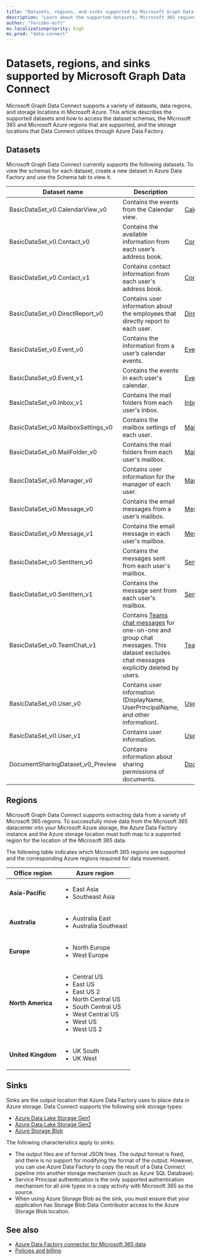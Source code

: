 ```yaml
---
title: "Datasets, regions, and sinks supported by Microsoft Graph Data Connect"
description: "Learn about the supported datasets, Microsoft 365 regions, and sink storage types that you can use with Microsoft Graph Data Connect."
author: "fercobo-msft"
ms.localizationpriority: high
ms.prod: "data-connect"
---
```


# Datasets, regions, and sinks supported by Microsoft Graph Data Connect

Microsoft Graph Data Connect supports a variety of datasets, data regions, and storage locations in Microsoft Azure. This article describes the supported datasets and how to access the dataset schemas, the Microsoft 365 and Microsoft Azure regions that are supported, and the storage locations that Data Connect utilizes through Azure Data Factory.

## Datasets

Microsoft Graph Data Connect currently supports the following datasets. To view the schemas for each dataset, create a new dataset in Azure Data Factory and use the Schema tab to view it.

| Dataset name | Description | Sample | Schema |
|--------------|-------------|--------|--------|
| BasicDataSet_v0.CalendarView_v0    | Contains the events from the Calendar view.                                        | [CalendarView_v0](https://github.com/microsoftgraph/dataconnect-solutions/blob/main/sampledatasets/BasicDataSet_v0.CalendarView_v0.json)      | [Schema](https://github.com/microsoftgraph/dataconnect-solutions/blob/main/datasetschemas/CalendarView_v0.md) |
| BasicDataSet_v0.Contact_v0         | Contains the available information from each user’s address book.                  | [Contact_v0](https://github.com/microsoftgraph/dataconnect-solutions/blob/main/sampledatasets/BasicDataSet_v0.Contact_v0.json)                | [Schema](https://github.com/microsoftgraph/dataconnect-solutions/blob/main/datasetschemas/Contact_v0.md) |
| BasicDataSet_v0.Contact_v1         | Contains contact information from each user's address book.                        | [Contact_v1](https://github.com/microsoftgraph/dataconnect-solutions/blob/main/sampledatasets/BasicDataSet_v0.Contact_v1.json)                | [Schema](https://github.com/microsoftgraph/dataconnect-solutions/blob/main/datasetschemas/Contact_v1.md) |
| BasicDataSet_v0.DirectReport_v0    | Contains user information about the employees that directly report to each user.   | [DirectReport_v0](https://github.com/microsoftgraph/dataconnect-solutions/blob/main/sampledatasets/BasicDataSet_v0.DirectReport_v0.json)      | [Schema](https://github.com/microsoftgraph/dataconnect-solutions/blob/main/datasetschemas/DirectReport_v0.md) |
| BasicDataSet_v0.Event_v0           | Contains the information from a user’s calendar events.                            | [Event_v0](https://github.com/microsoftgraph/dataconnect-solutions/blob/main/sampledatasets/BasicDataSet_v0.Event_v0.json)                    | [Schema](https://github.com/microsoftgraph/dataconnect-solutions/blob/main/datasetschemas/Event_v0.md) |
| BasicDataSet_v0.Event_v1           | Contains the events in each user's calendar.                                       | [Event_v1](https://github.com/microsoftgraph/dataconnect-solutions/blob/main/sampledatasets/BasicDataSet_v0.Event_v1.json)                    | [Schema](https://github.com/microsoftgraph/dataconnect-solutions/blob/main/datasetschemas/Event_v1.md) |
| BasicDataSet_v0.Inbox_v1      | Contains the mail folders from each user's inbox.                                | [Inbox_v1](https://github.com/microsoftgraph/dataconnect-solutions/blob/main/sampledatasets/BasicDataSet_v0.Inbox_v1.json)          | [Schema](https://github.com/microsoftgraph/dataconnect-solutions/blob/main/datasetschemas/Inbox_v1.md) |
| BasicDataSet_v0.MailboxSettings_v0 | Contains the mailbox settings of each user.                                        | [MailboxSetting_v0](https://github.com/microsoftgraph/dataconnect-solutions/blob/main/sampledatasets/BasicDataSet_v0.MailboxSettings_v0.json) | [Schema](https://github.com/microsoftgraph/dataconnect-solutions/blob/main/datasetschemas/MailboxSettings_v0.md) |
| BasicDataSet_v0.MailFolder_v0      | Contains the mail folders from each user's mailbox.                                | [MailFolder_v0](https://github.com/microsoftgraph/dataconnect-solutions/blob/main/sampledatasets/BasicDataSet_v0.MailFolder_v0.json)          | [Schema](https://github.com/microsoftgraph/dataconnect-solutions/blob/main/datasetschemas/MailFolder_v0.md) |
| BasicDataSet_v0.Manager_v0         | Contains user information for the manager of each user.                            | [Manager_v0](https://github.com/microsoftgraph/dataconnect-solutions/blob/main/sampledatasets/BasicDataSet_v0.Manager_v0.json)                | [Schema](https://github.com/microsoftgraph/dataconnect-solutions/blob/main/datasetschemas/Manager_v0.md) |
| BasicDataSet_v0.Message_v0         | Contains the email messages from a user’s mailbox.                                       | [Message_v0](https://github.com/microsoftgraph/dataconnect-solutions/blob/main/sampledatasets/BasicDataSet_v0.Message_v0.json)                | [Schema](https://github.com/microsoftgraph/dataconnect-solutions/blob/main/datasetschemas/Message_v0.md) |
| BasicDataSet_v0.Message_v1         | Contains the email message in each user's mailbox.                                       | [Message_v1](https://github.com/microsoftgraph/dataconnect-solutions/blob/main/sampledatasets/BasicDataSet_v0.Message_v1.json)                | [Schema](https://github.com/microsoftgraph/dataconnect-solutions/blob/main/datasetschemas/Message_v1.md) |
| BasicDataSet_v0.SentItem_v0        | Contains the messages sent from each user's mailbox.                               | [SentItem_v0](https://github.com/microsoftgraph/dataconnect-solutions/blob/main/sampledatasets/BasicDataSet_v0.SentItem_v0.json)              | [Schema](https://github.com/microsoftgraph/dataconnect-solutions/blob/main/datasetschemas/SentItem_v0.md) |
| BasicDataSet_v0.SentItem_v1        | Contains the message sent from each user's mailbox.                                | [SentItem_v1](https://github.com/microsoftgraph/dataconnect-solutions/blob/main/sampledatasets/BasicDataSet_v0.SentItem_v1.json)              | [Schema](https://github.com/microsoftgraph/dataconnect-solutions/blob/main/datasetschemas/SentItem_v1.md) |
| BasicDataSet_v0.TeamChat_v1        | Contains [Teams chat messages](https://support.microsoft.com/office/first-things-to-know-about-chat-in-microsoft-teams-88ed0a06-6b59-43a3-8cf7-40c01f2f92f2) for one-on-one and group chat messages. This dataset excludes chat messages explicitly deleted by users.     | [TeamChat_v1](https://github.com/microsoftgraph/dataconnect-solutions/blob/main/sampledatasets/BasicDataSet_v0.TeamChat_v1.json)              | [Schema](https://github.com/microsoftgraph/dataconnect-solutions/blob/main/datasetschemas/TeamChat_v1.md) |
| BasicDataSet_v0.User_v0            | Contains user information (DisplayName, UserPrincipalName, and other information). | [User_v0](https://github.com/microsoftgraph/dataconnect-solutions/blob/main/sampledatasets/BasicDataSet_v0.User_v0.json)                      | [Schema](https://github.com/microsoftgraph/dataconnect-solutions/blob/main/datasetschemas/User_v0.md) |
| BasicDataSet_v0.User_v1            | Contains user information.                                                         | [User_v1](https://github.com/microsoftgraph/dataconnect-solutions/blob/main/sampledatasets/BasicDataSet_v0.User_v1.json)                      | [Schema](https://github.com/microsoftgraph/dataconnect-solutions/blob/main/datasetschemas/User_v1.md) |
| DocumentSharingDataset_v0_Preview            | Contains information about sharing permissions of documents.                                                         | [DocumentSharingDataset_v0_Preview](https://github.com/microsoftgraph/dataconnect-solutions/blob/main/sampledatasets/DocumentSharingDataset_v0_Preview.json)                      | [Schema](https://github.com/microsoftgraph/dataconnect-solutions/blob/main/datasetschemas/DocumentSharingDataset_v0_Preview.md) |

## Regions

Microsoft Graph Data Connect supports extracting data from a variety of Microsoft 365 regions. To successfully move data from the Microsoft 365 datacenter into your Microsoft Azure storage, the Azure Data Factory instance and the Azure storage location must both map to a supported region for the location of the Microsoft 365 data. 

The following table indicates which Microsoft 365 regions are supported and the corresponding Azure regions required for data movement.

| Office region      | Azure region                                                   |
| ------------------ | ---------------------------------------------------------------|
| **Asia-Pacific**   | <ul><li>East Asia</li><li>Southeast Asia</li></ul>             |
| **Australia**      | <ul><li>Australia East</li><li>Australia Southeast</li></ul>   |
| **Europe**         | <ul><li>North Europe</li><li>West Europe</li></ul>             |
| **North America**  | <ul><li>Central US</li><li>East US</li><li>East US 2</li><li>North Central US</li><li>South Central US</li><li>West Central US</li><li>West US</li><li>West US 2</li></ul>                                            |
| **United Kingdom** | <ul><li>UK South</li><li>UK West</li></ul>                     |

## Sinks

Sinks are the output location that Azure Data Factory uses to place data in Azure storage. Data Connect supports the following sink storage types:

- [Azure Data Lake Storage Gen1](/azure/data-lake-store/data-lake-store-overview)
- [Azure Data Lake Storage Gen2](/azure/storage/blobs/data-lake-storage-introduction)
- [Azure Storage Blob](/azure/storage/blobs/storage-blobs-overview)

The following characteristics apply to sinks:

- The output files are of format JSON lines. The output format is fixed, and there is no support for modifying the format of the output. However, you can use Azure Data Factory to copy the result of a Data Connect pipeline into another storage mechanism (such as Azure SQL Database).
- Service Principal authentication is the only supported authentication mechanism for all sink types in a copy activity with Microsoft 365 as the source.
- When using Azure Storage Blob as the sink, you must ensure that your application has Storage Blob Data Contributor access to the Azure Storage Blob location.

## See also

- [Azure Data Factory connector for Microsoft 365 data](/azure/data-factory/connector-office-365)
- [Policies and billing](data-connect-policies.md)
